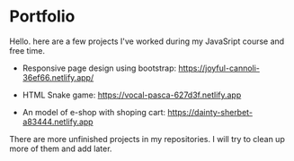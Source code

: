 
# Portfolio

Hello. here are a few projects I've worked during my JavaSript course and free time.


* Responsive page design using bootstrap: https://joyful-cannoli-36ef66.netlify.app/

* HTML Snake game: https://vocal-pasca-627d3f.netlify.app

* An model of e-shop with shoping cart: https://dainty-sherbet-a83444.netlify.app

There are more unfinished projects in my repositories. I will try to clean up more of them and add later.



